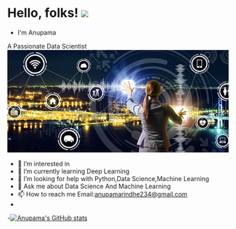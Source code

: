 # Hello, folks! <img src="https://raw.githubusercontent.com/MartinHeinz/MartinHeinz/master/wave.gif" width="30px">


- I'm Anupama

A Passionate Data Scientist
          ![Screenshot](data-science.png)
           
           
- 👀 I’m interested in 
- 🌱 I’m currently learning Deep Learning
- 🤝 I’m looking for help with Python,Data Science,Machine Learning
- 💬 Ask me about Data Science And Machine Learning
- 📫 How to reach me Email:anupamarindhe234@gmail.com
-


<!-- Links to your social media accounts -->

[2]: https://www.linkedin.com/in/anupama-rindhe-102285141/



-[![Anupama's GitHub stats](https://github-readme-stats.vercel.app/api?username=Anupama234)](https://github.com/anuraghazra/github-readme-stats)

<!---
Anupama234/Anupama234 is a ✨ special ✨ repository because its `README.md` (this file) appears on your GitHub profile.
You can click the Preview link to take a look at your changes.
--->
